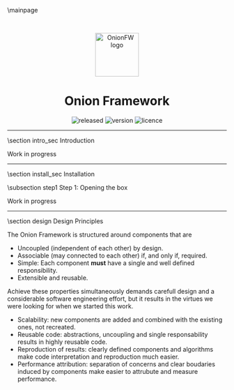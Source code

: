 \mainpage 
<div style="text-align: center;">
    <img src="onion.png" alt="OnionFW logo" style="width: 100px; height: 100px; padding-top:30px;">
</div>
<div style="text-align: center; padding:0; margin:0; border:0;">
    <h1>Onion Framework</h1>
    <img alt="released" src="https://img.shields.io/static/v1?label=Released&message=Apr 26 2023&color=orange&style=for-the-badge&logo=github&logoColor=white">
    <img alt="version" src="https://img.shields.io/static/v1?label=Version&message=v0.1.0&color=success&style=for-the-badge&logo=github&logoColor=white">
    <img alt="licence" src="https://img.shields.io/static/v1?label=License&message=MIT&color=blue&style=for-the-badge">
</div>
<hr>

\section intro_sec Introduction

Work in progress

<hr>
\section install_sec Installation

\subsection step1 Step 1: Opening the box

Work in progress

<hr>
\section design Design Principles

The Onion Framework is structured around components that are

 - Uncoupled (independent of each other) by design.
 - Associable (may connected to each other) if, and only if, required.
 - Simple: Each component **must** have a single and well defined responsibility.
 - Extensible and reusable.

 Achieve these properties simultaneously demands carefull design and a considerable software engineering effort,
 but it results in the virtues we were looking for when we started this work.

  - Scalability: new components are added and combined with the existing ones, not recreated.
  - Reusable code: abstractions, uncoupling and single responsability results in highly reusable code.
  - Reproduction of results: clearly defined components and algorithms make
    code interpretation and reproduction much easier.
  - Performance attribution: separation of concerns and clear boudaries induced by
    components make easier to attrubute and measure performance.